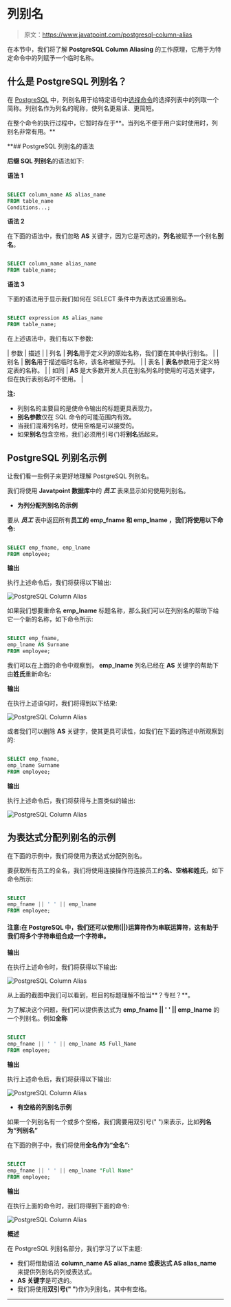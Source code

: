 # 列别名

> 原文：<https://www.javatpoint.com/postgresql-column-alias>

在本节中，我们将了解 **PostgreSQL Column Aliasing** 的工作原理，它用于为特定命令中的列赋予一个临时名称。

## 什么是 PostgreSQL 列别名？

在 [PostgreSQL](https://www.javatpoint.com/postgresql-tutorial) 中，列别名用于给特定语句中[选择命令](https://www.javatpoint.com/postgresql-select)的选择列表中的列取一个简称。列别名作为列名的昵称，使列名更易读、更简短。

在整个命令的执行过程中，它暂时存在于**。当列名不便于用户实时使用时，列别名非常有用。**

 **## PostgreSQL 列别名的语法

**后缀 SQL 列别名**的语法如下:

**语法 1**

```sql

SELECT column_name AS alias_name
FROM table_name
Conditions...;

```

**语法 2**

在下面的语法中，我们忽略 **AS** 关键字，因为它是可选的，**列名**被赋予一个别名**别名**。

```sql

SELECT column_name alias_name
FROM table_name;

```

**语法 3**

下面的语法用于显示我们如何在 SELECT 条件中为表达式设置别名。

```sql

SELECT expression AS alias_name
FROM table_name;

```

在上述语法中，我们有以下参数:

| 参数 | 描述 |
| 列名 | **列名**用于定义列的原始名称，我们要在其中执行别名。 |
| 别名 | **别名**用于描述临时名称，该名称被赋予列。 |
| 表名 | **表名**参数用于定义特定表的名称。 |
| 如同 | **AS** 是大多数开发人员在别名列名时使用的可选关键字，但在执行表别名时不使用。 |

**注:**

*   列别名的主要目的是使命令输出的标题更具表现力。
*   **别名参数**仅在 SQL 命令的可能范围内有效。
*   当我们混淆列名时，使用空格是可以接受的。
*   如果**别名**包含空格，我们必须用引号(')将**别名**括起来。

## PostgreSQL 列别名示例

让我们看一些例子来更好地理解 PostgreSQL 列别名。

我们将使用 **Javatpoint 数据库**中的 ***员工*** 表来显示如何使用列别名。

*   **为列分配列别名的示例**

要从 ***员工*** 表中返回所有**员工的 **emp_fname** 和 **emp_lname** ，我们将使用以下命令:**

```sql

SELECT emp_fname, emp_lname
FROM employee;

```

**输出**

执行上述命令后，我们将获得以下输出:

![PostgreSQL Column Alias](img/fa8ed4984de029d84bdfe7b28db89f31.png)

如果我们想要重命名 **emp_lname** 标题名称，那么我们可以在列别名的帮助下给它一个新的名称，如下命令所示:

```sql

SELECT emp_fname, 
emp_lname AS Surname
FROM employee;

```

我们可以在上面的命令中观察到， **emp_lname** 列名已经在 **AS** 关键字的帮助下由**姓氏**重新命名:

**输出**

在执行上述语句时，我们将得到以下结果:

![PostgreSQL Column Alias](img/7175310e8fccad726d7fbd28a7946998.png)

或者我们可以删除 **AS** 关键字，使其更具可读性，如我们在下面的陈述中所观察到的:

```sql

SELECT emp_fname, 
emp_lname Surname
FROM employee;

```

**输出**

执行上述命令后，我们将获得与上面类似的输出:

![PostgreSQL Column Alias](img/41e3c2eab506e5f198a474793422eaf3.png)

## 为表达式分配列别名的示例

在下面的示例中，我们将使用为表达式分配列别名。

要获取所有员工的全名，我们将使用连接操作符连接员工的**名、空格和姓氏**，如下命令所示:

```sql

SELECT 
emp_fname || ' ' || emp_lname
FROM employee;

```

#### 注意:在 PostgreSQL 中，我们还可以使用(||)运算符作为串联运算符，这有助于我们将多个字符串组合成一个字符串。

**输出**

在执行上述命令时，我们将获得以下输出:

![PostgreSQL Column Alias](img/4dff9c1c9728fd79cd316765e57f107b.png)

从上面的截图中我们可以看到，栏目的标题理解不恰当**？专栏？**。

为了解决这个问题，我们可以提供表达式为 **emp_fname || ' ' || emp_lname** 的一个列别名。例如**全称**

```sql

SELECT 
emp_fname || ' ' || emp_lname AS Full_Name
FROM employee;

```

**输出**

执行上述命令后，我们将获得以下输出:

![PostgreSQL Column Alias](img/b718b1276a410021bb8d5a36842a3636.png)

*   **有空格的列别名示例**

如果一个列别名有一个或多个空格，我们需要用双引号(" ")来表示，比如**列名为“列别名”**

在下面的例子中，我们将使用**全名作为“全名”:**

```sql

SELECT 
emp_fname || ' ' || emp_lname "Full Name"
FROM employee;

```

**输出**

在执行上面的命令时，我们将得到下面的命令:

![PostgreSQL Column Alias](img/0206c7ac8236a5dba32f3d19ce7b9ffb.png)

**概述**

在 PostgreSQL 列别名部分，我们学习了以下主题:

*   我们将借助语法 **column_name AS alias_name 或表达式 AS alias_name** 来提供列别名的列或表达式。
*   **AS 关键字**是可选的。
*   我们将使用**双引号(" "**)作为列别名，其中有空格。

* * ***